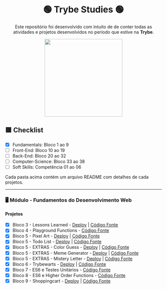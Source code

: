 
<div align=center>

# 🟢 Trybe Studies 🟢

Este repositório foi desenvolvido com intuito de de conter todas as atividades e projetos desenvolvidos no período que estive na <b>Trybe</b>.

<a href="https://www.betrybe.com/" target="_blank">
<img src="https://freecourse.betrybe.com/images/trybe-logo-e10dbaaa26462aa149b81a924b00df07.png?vsn=d" width="250px">
</a>

</div>

## 🟥 Checklist

- [x] Fundamentals: Bloco 1 ao 9 
- [ ] Front-End: Bloco 10 ao 19
- [ ] Back-End: Bloco 20 ao 32
- [ ] Computer-Science: Bloco 33 ao 38
- [ ] Soft Skills: Competência 01 ao 06

Cada pasta acima contém um arquivo README com detalhes de cada projetos.

* * *

### 🖥 Módulo - Fundamentos do Desenvolvimento Web

#### Projetos
- [x] Bloco 3 - Lessons Learned  - [Deploy](https://marlondlacerda-lessons-learned.vercel.app/) | [Código Fonte](https://github.com/marlondlacerda/trybe-projetos/tree/main/fundamentals/bloco_3/lessons-learned#readme)
- [x] Bloco 4 - Playground Functions  - [Código Fonte](https://github.com/marlondlacerda/trybe-projetos/tree/main/fundamentals/bloco_4/playground-functions#readme)
- [x] Bloco 5 - Pixel Art - [Deploy](https://marlondlacerda-pixel-art.vercel.app/) | [Código Fonte](https://github.com/marlondlacerda/trybe-projetos/tree/main/fundamentals/bloco_5/pixel-art#readme)
- [x] Bloco 5 - Todo List - [Deploy](https://marlondlacerda-todo-list.vercel.app/) | [Código Fonte](https://github.com/marlondlacerda/trybe-projetos/tree/main/fundamentals/bloco_5/todo-list#readme)
- [x] Bloco 5 - EXTRAS - Color Guess - [Deploy](https://marlondlacerda-color-guess.vercel.app/) | [Código Fonte](https://github.com/marlondlacerda/trybe-projetos/tree/main/fundamentals/bloco_5/extras/color-guess#readme)
- [x] Bloco 5 - EXTRAS - Meme Generator - [Deploy](https://marlondlacerda-meme-generator.vercel.app/) | [Código Fonte](https://github.com/marlondlacerda/trybe-projetos/tree/main/fundamentals/bloco_5/extras/meme-generator#readme)
- [x] Bloco 5 - EXTRAS - Mistery Letter - [Deploy](https://marlondlacerda-mistery-letter.vercel.app/) | [Código Fonte](https://github.com/marlondlacerda/trybe-projetos/tree/main/fundamentals/bloco_5/extras/mistery-letter#readme)
- [x] Bloco 6 - Trybewarts - [Deploy](https://marlondlacerda-trybewarts.vercel.app/) | [Código Fonte](https://github.com/marlondlacerda/trybewarts#readme)
- [x] Bloco 7 - ES6 e Testes Unitários - [Código Fonte](https://github.com/marlondlacerda/trybe-projetos/tree/main/fundamentals/bloco_7/js-unit-tests#readme)
- [x] Bloco 8 - ES6 e Higher Order Functions - [Código Fonte](https://github.com/marlondlacerda/trybe-projetos/tree/main/fundamentals/bloco_8/zoo-functions#readme)
- [x] Bloco 9 - Shoppingcart - [Deploy](https://marlondlacerda-shoppingcart.vercel.app/) | [Código Fonte](https://github.com/marlondlacerda/shoppingcart#readme)
